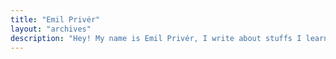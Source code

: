 ```yaml
---
title: "Emil Privér"
layout: "archives"
description: "Hey! My name is Emil Privér, I write about stuffs I learn and build. I am a software developer who likes exploring stuffs and writing articles."
---
```

